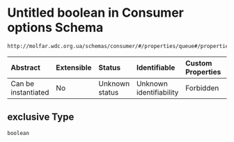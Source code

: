 # Untitled boolean in Consumer options Schema

```txt
http://molfar.wdc.org.ua/schemas/consumer/#/properties/queue#/properties/queue/properties/options/properties/exclusive
```



| Abstract            | Extensible | Status         | Identifiable            | Custom Properties | Additional Properties | Access Restrictions | Defined In                                                                |
| :------------------ | :--------- | :------------- | :---------------------- | :---------------- | :-------------------- | :------------------ | :------------------------------------------------------------------------ |
| Can be instantiated | No         | Unknown status | Unknown identifiability | Forbidden         | Allowed               | none                | [consumer.schema.json*](json/consumer.schema.json "open original schema") |

## exclusive Type

`boolean`
